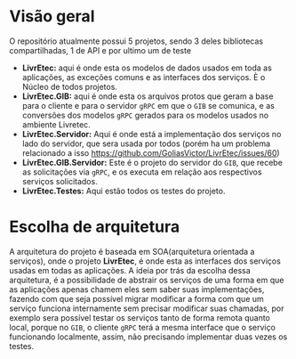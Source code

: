 # Visão geral
O repositório atualmente possui 5 projetos, sendo 3 deles bibliotecas compartilhadas, 1 de API e por ultimo um de teste
- **LivrEtec:**  aqui é onde esta os modelos de dados usados em toda as aplicações, as exceções comuns e as interfaces dos serviços. È o Núcleo de todos projetos.
- **LivrEtec.GIB:** aqui é onde esta os arquivos protos que geram a base para o cliente e para o servidor `gRPC` em que o `GIB` se comunica, e as conversões dos modelos `gRPC` gerados para os modelos usados no ambiente Livretec. 
- **LivrEtec.Servidor:** Aqui é onde está a implementação dos serviços no lado do servidor, que sera usada por todos (porém ha um problema relacionado a isso https://github.com/GoliasVictor/LivrEtec/issues/60)
- **LivrEtec.GIB.Servidor:** Este é o projeto do servidor do `GIB`, que recebe as solicitações via `gRPC`, e os executa em relação aos respectivos serviços solicitados. 
- **LivrEtec.Testes:** Aqui estão todos os testes do projeto.

# Escolha de arquitetura
A arquitetura do projeto é baseada em SOA(arquitetura orientada a serviços), onde o projeto **LivrEtec**, é onde esta as interfaces dos serviços usadas em todas as aplicações. A ideia por trás da escolha dessa arquitetura, é a possibilidade de abstrair os serviços de uma forma em que as aplicações apenas chamem eles sem saber suas implementações, fazendo com que seja possível migrar modificar a forma com que um serviço funciona internamente sem precisar modificar suas chamadas, por exemplo sera possível testar os serviços tanto de forma remota quanto local, porque no `GIB`, o cliente `gRPC` terá a mesma interface que o serviço funcionando localmente, assim, não precisando implementar duas vezes os testes. 


